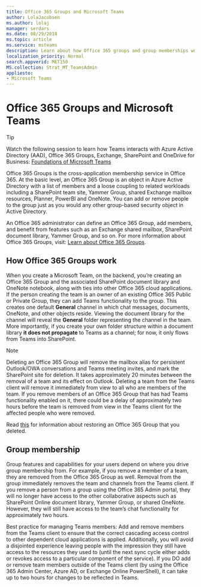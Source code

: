 ```yaml
---
title: Office 365 Groups and Microsoft Teams
author: LolaJacobsen
ms.author: lolaj
manager: serdars
ms.date: 08/29/2018
ms.topic: article
ms.service: msteams
description: Learn about how Office 365 groups and group memberships work with Microsoft Teams.
localization_priority: Normal
search.appverid: MET150
MS.collection: Strat_MT_TeamsAdmin
appliesto: 
- Microsoft Teams
---
```


Office 365 Groups and Microsoft Teams
=====================================

> [!Tip]
> Watch the following session to learn how Teams interacts with Azure Active Directory (AAD), Office 365 Groups, Exchange, SharePoint and OneDrive for Business: [Foundations of Microsoft Teams](https://aka.ms/teams-foundations)

Office 365 Groups is the cross-application membership service in Office 365. At the basic level, an Office 365 Group is an object in Azure Active Directory with a list of members and a loose coupling to related workloads including a SharePoint team site, Yammer Group, shared Exchange mailbox resources, Planner, PowerBI and OneNote. You can add or remove people to the group just as you would any other group-based security object in Active Directory.

An Office 365 administrator can define an Office 365 Group, add members, and benefit from features such as an Exchange shared mailbox, SharePoint document library, Yammer Group, and so on. For more information about Office 365 Groups, visit: [Learn about Office 365 Groups](https://support.office.com/article/Learn-about-Office-365-groups-b565caa1-5c40-40ef-9915-60fdb2d97fa2).

How Office 365 Groups work
--------------------------

When you create a Microsoft Team, on the backend, you’re creating an Office 365 Group and the associated SharePoint document library and OneNote notebook, along with ties into other Office 365 cloud applications. If the person creating the team is an owner of an existing Office 365 Public or Private Group, they can add Teams functionality to the group. This creates one default **General** channel in which chat messages, documents, OneNote, and other objects reside. Viewing the document library for the channel will reveal the **General** folder representing the channel in the team. More importantly, if you create your own folder structure within a document library **it does not propagate** to Teams as a channel; for now, it only flows from Teams into SharePoint.

> [!NOTE]
> Deleting an Office 365 Group will remove the mailbox alias for persistent Outlook/OWA conversations and Teams meeting invites, and mark the SharePoint site for deletion. It takes approximately 20 minutes between the removal of a team and its effect on Outlook. Deleting a team from the Teams client will remove it immediately from view to all who are members of the team. If you remove members of an Office 365 Group that has had Teams functionality enabled on it, there could be a delay of approximately two hours before the team is removed from view in the Teams client for the affected people who were removed.
>
>Read [this](https://support.office.com/article/Restore-a-deleted-Office-365-Group-b7c66b59-657a-4e1a-8aa0-8163b1f4eb54) for information about restoring an Office 365 Group that you deleted.

Group membership
----------------

Group features and capabilities for your users depend on where you drive group membership from. For example, if you remove a member of a team, they are removed from the Office 365 Group as well. Removal from the group immediately removes the team and channels from the Teams client. If you remove a person from a group using the Office 365 Admin portal, they will no longer have access to the other collaborative aspects such as SharePoint Online document library, Yammer Group, or shared OneNote. However, they will still have access to the team’s chat functionality for approximately two hours.

Best practice for managing Teams members: Add and remove members from the Teams client to ensure that the correct cascading access control to other dependent cloud applications is applied. Additionally, you will avoid a disjointed experience leaving people with the impression they still have access to the resources they used to (until the next sync cycle either adds or revokes access to a particular component of the service). If you DO add or remove team members outside of the Teams client (by using the Office 365 Admin Center, Azure AD, or Exchange Online PowerShell), it can take up to two hours for changes to be reflected in Teams.
